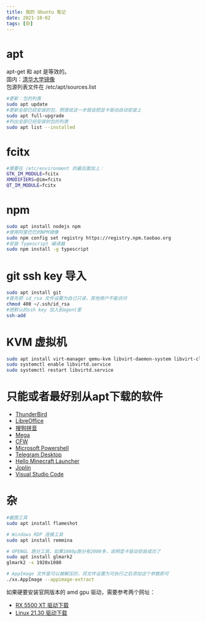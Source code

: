 ```yaml
---
title: 我的 Ubuntu 笔记
date: 2021-10-02
tags: [杂]
---
```

# apt
apt-get 和 apt 是等效的。   
国内：[清华大学镜像](https://mirror.tuna.tsinghua.edu.cn/help/ubuntu/)   
包源列表文件在 /etc/apt/sources.list     
```bash
#更新：包的列表
sudo apt update
#更新全部已经安装的包，照理说这一步就会把显卡驱动自动安装上
sudo apt full-upgrade
#列出全部已经安装的包的列表
sudo apt list --installed
```

# fcitx
```bash
#需要在 /etc/environment 的最后面加上： 
GTK_IM_MODULE=fcitx
XMODIFIERS=@im=fcitx
QT_IM_MODULE=fcitx
```

# npm
```bash
sudo apt install nodejs npm
#使用阿里巴巴的NPM镜像
sudo npm config set registry https://registry.npm.taobao.org   
#安装 Typescript 编译器
sudo npm install -g typescript
```

# git ssh key 导入  
```bash
sudo apt install git
#首先把 id_rsa 文件设置为自己只读，其他用户不能访问
chmod 400 ~/.ssh/id_rsa   
#把默认的ssh key 加入到agent里
ssh-add  
```

# KVM 虚拟机
```bash
sudo apt install virt-manager qemu-kvm libvirt-daemon-system libvirt-clients bridge-utils
sudo systemctl enable libvirtd.service
sudo systemctl restart libvirtd.service
```

# 只能或者最好别从apt下载的软件
- [ThunderBird](https://www.thunderbird.net/en-US/)
- [LibreOffice](https://www.libreoffice.org/download/download/)
- [搜狗拼音](https://pinyin.sogou.com/linux/?r=pinyin)
- [Mega](https://mega.nz/sync)
- [CFW](https://github.com/Fndroid/clash_for_windows_pkg/releases)
- [Microsoft Powershell](https://github.com/PowerShell/PowerShell/releases)
- [Telegram Desktop](https://desktop.telegram.org/)
- [Hello Minecraft Launcher](https://ci.huangyuhui.net/job/HMCL/)
- [Joplin](https://joplinapp.org/download/)
- [Visual Studio Code](https://code.visualstudio.com/)

# 杂
```bash
#截图工具
sudo apt install flameshot

# Windows RDP 连接工具
sudo apt install remmina

# OPENGL 跑分工具，如果1080p跑分有2000多，说明显卡驱动安装成功了
sudo apt install glmark2
glmark2 -s 1920x1080

# AppImage 文件是可以被解压的，将文件设置为可执行之后添加这个参数即可
./xx.AppImage --appimage-extract
```
如果硬要安装官网版本的 amd gpu 驱动，需要参考两个网址： 
- [RX 5500 XT 驱动下载](https://www.amd.com/zh-hans/support/graphics/amd-radeon-5500-series/amd-radeon-rx-5500-series/amd-radeon-rx-5500-xt) 
- [Linux 21.30 驱动下载](https://www.amd.com/zh-hant/support/kb/release-notes/rn-amdgpu-unified-linux-21-30)     
